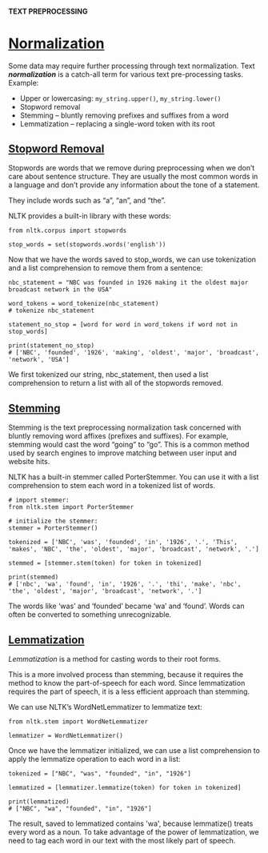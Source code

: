 #### TEXT PREPROCESSING
# [Normalization](https://www.codecademy.com/paths/build-chatbots-with-python/tracks/rule-based-chatbots/modules/nlp-text-preprocessing/lessons/text-preprocessing/exercises/normalization)
Some data may require further processing through text normalization. Text ***normalization*** is a catch-all term for various text pre-processing tasks.
Example:
* Upper or lowercasing: `my_string.upper()`, `my_string.lower()`
* Stopword removal
* Stemming – bluntly removing prefixes and suffixes from a word
* Lemmatization – replacing a single-word token with its root

## [Stopword Removal](https://www.codecademy.com/paths/build-chatbots-with-python/tracks/rule-based-chatbots/modules/nlp-text-preprocessing/lessons/text-preprocessing/exercises/stopword-removal)
Stopwords are words that we remove during preprocessing when we don’t care about sentence structure. They are usually the most common words in a language and don’t provide any information about the tone of a statement.

They include words such as “a”, “an”, and “the”.

NLTK provides a built-in library with these words:
```
from nltk.corpus import stopwords 

stop_words = set(stopwords.words('english')) 
```
Now that we have the words saved to stop_words, we can use tokenization and a list comprehension to remove them from a sentence:
```
nbc_statement = "NBC was founded in 1926 making it the oldest major broadcast network in the USA"

word_tokens = word_tokenize(nbc_statement) 
# tokenize nbc_statement

statement_no_stop = [word for word in word_tokens if word not in stop_words]

print(statement_no_stop)
# ['NBC', 'founded', '1926', 'making', 'oldest', 'major', 'broadcast', 'network', 'USA']
```
We first tokenized our string, nbc_statement, then used a list comprehension to return a list with all of the stopwords removed.

## [Stemming](https://www.codecademy.com/paths/build-chatbots-with-python/tracks/rule-based-chatbots/modules/nlp-text-preprocessing/lessons/text-preprocessing/exercises/stemming)
Stemming is the text preprocessing normalization task concerned with bluntly removing word affixes (prefixes and suffixes).
For example, stemming would cast the word “going” to “go”. This is a common method used by search engines to improve matching between user input and website hits.

NLTK has a built-in stemmer called PorterStemmer. You can use it with a list comprehension to stem each word in a tokenized list of words.
```
# import stemmer:
from nltk.stem import PorterStemmer

# initialize the stemmer:
stemmer = PorterStemmer()

tokenized = ['NBC', 'was', 'founded', 'in', '1926', '.', 'This', 'makes', 'NBC', 'the', 'oldest', 'major', 'broadcast', 'network', '.']

stemmed = [stemmer.stem(token) for token in tokenized]

print(stemmed)
# ['nbc', 'wa', 'found', 'in', '1926', '.', 'thi', 'make', 'nbc', 'the', 'oldest', 'major', 'broadcast', 'network', '.']
```
The words like ‘was’ and ‘founded’ became ‘wa’ and ‘found’.
Words can often be converted to something unrecognizable.
## [Lemmatization](https://www.codecademy.com/paths/build-chatbots-with-python/tracks/rule-based-chatbots/modules/nlp-text-preprocessing/lessons/text-preprocessing/exercises/lemmatization)
*Lemmatization* is a method for casting words to their root forms.

This is a more involved process than stemming, because it requires the method to know the part-of-speech for each word. Since lemmatization requires the part of speech, it is a less efficient approach than stemming.

We can use NLTK’s WordNetLemmatizer to lemmatize text:
```
from nltk.stem import WordNetLemmatizer

lemmatizer = WordNetLemmatizer()
```
Once we have the lemmatizer initialized, we can use a list comprehension to apply the lemmatize operation to each word in a list:
```
tokenized = ["NBC", "was", "founded", "in", "1926"]

lemmatized = [lemmatizer.lemmatize(token) for token in tokenized]

print(lemmatized)
# ["NBC", "wa", "founded", "in", "1926"]
```
The result, saved to lemmatized contains 'wa', because lemmatize() treats every word as a noun. To take advantage of the power of lemmatization, we need to tag each word in our text with the most likely part of speech. 
